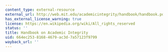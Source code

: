 ```yaml
---
content_type: external-resource
external_url: http://web.mit.edu/academicintegrity/handbook/handbook.pdf
has_external_license_warning: true
license: https://en.wikipedia.org/wiki/All_rights_reserved
status: ''
title: Handbook on Academic Integrity
uid: 664ec253-8168-4679-ac3d-7a57123f9799
wayback_url: ''
---
```

